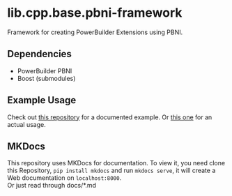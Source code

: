 # lib.cpp.base.pbni-framework
Framework for creating PowerBuilder Extensions using PBNI.

## Dependencies
 - PowerBuilder PBNI
 - Boost (submodules)

## Example Usage
Check out [this repository](https://github.com/informaticon/div.cpp.base.pbni-framework-usage-example) for a documented example. Or [this one](https://github.com/informaticon/lib.pbni.base.tse) for an actual usage. 


## MKDocs
This repository uses MKDocs for documentation. To view it, you need clone this Repository, `pip install mkdocs` and run `mkdocs serve`, it will create a Web documentation on `localhost:8000`.  
Or just read through docs/*.md
